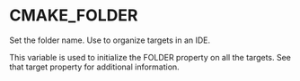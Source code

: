   

# CMAKE_FOLDER  
Set the folder name. Use to organize targets in an IDE.  

This variable is used to initialize the FOLDER property on all the
targets.  See that target property for additional information.  

